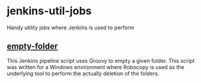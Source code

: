 # jenkins-util-jobs
Handy utility jobs where Jenkins is used to perform

## [empty-folder](https://github.com/t3knoid/jenkins-util-jobs/tree/main/empty-folder)
This Jenkins pipeline script uses Groovy to empty a given folder. This script was written for a Windows environment where Robocopy is used as the underlying tool to perform the actually deletion of the folders. 